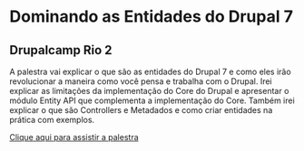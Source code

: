 Dominando as Entidades do Drupal 7
===

Drupalcamp Rio 2
--

A palestra vai explicar o que são as entidades do Drupal 7 e como eles irão revolucionar a maneira como você pensa e trabalha com o Drupal. Irei explicar as limitações da implementação do Core do Drupal e apresentar o módulo Entity API que complementa a implementação do Core. Também irei explicar o que são Controllers e Metadados e como criar entidades na prática com exemplos.

[Clique aqui para assistir a palestra](http://alexweber.github.com/drupalcamp-rio-2)